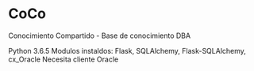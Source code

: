 # CoCo
Conocimiento Compartido - Base de conocimiento DBA

Python 3.6.5
Modulos instaldos: Flask, SQLAlchemy, Flask-SQLAlchemy, cx_Oracle
Necesita cliente Oracle
